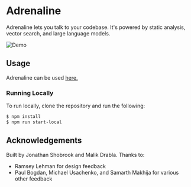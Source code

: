 # Adrenaline

Adrenaline lets you talk to your codebase. It's powered by static analysis, vector search, and large language models.

![Demo](demo.gif)

## Usage

Adrenaline can be used [here.](https://useadrenaline.com/app)

### Running Locally

To run locally, clone the repository and run the following:

```bash
$ npm install
$ npm run start-local
```

## Acknowledgements

Built by Jonathan Shobrook and Malik Drabla. Thanks to:

- Ramsey Lehman for design feedback
- Paul Bogdan, Michael Usachenko, and Samarth Makhija for various other feedback
